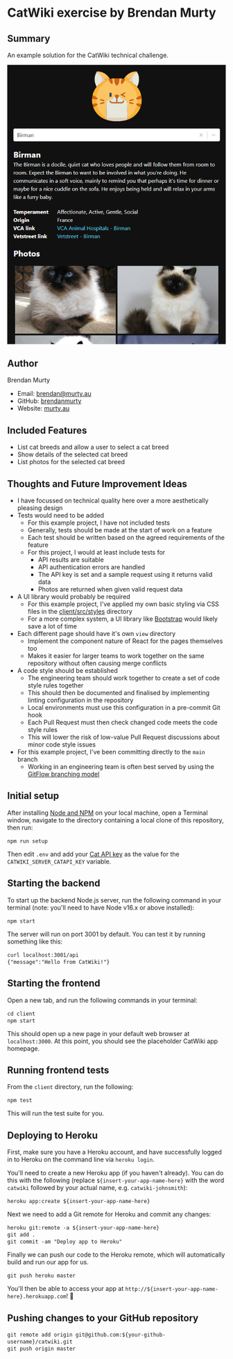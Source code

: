 # CatWiki exercise by Brendan Murty

## Summary

An example solution for the CatWiki technical challenge.

![Screenshot](docs/assets/screenshot1.png)

## Author

Brendan Murty

- Email: [brendan@murty.au](mailto:brendan@murty.au)
- GitHub: [brendanmurty](https://github.com/brendanmurty)
- Website: [murty.au](https://murty.au)

## Included Features

- List cat breeds and allow a user to select a cat breed
- Show details of the selected cat breed
- List photos for the selected cat breed

## Thoughts and Future Improvement Ideas

- I have focussed on technical quality here over a more aesthetically pleasing design
- Tests would need to be added
  - For this example project, I have not included tests
  - Generally, tests should be made at the start of work on a feature
  - Each test should be written based on the agreed requirements of the feature
  - For this project, I would at least include tests for
    - API results are suitable
    - API authentication errors are handled
    - The API key is set and a sample request using it returns valid data
    - Photos are returned when given valid request data
- A UI library would probably be required
  - For this example project, I've applied my own basic styling via CSS files in the [client/src/styles](client/src/styles) directory
  - For a more complex system, a UI library like [Bootstrap](https://getbootstrap.com/) would likely save a lot of time
- Each different page should have it's own `view` directory
  - Implement the component nature of React for the pages themselves too
  - Makes it easier for larger teams to work together on the same repository without often causing merge conflicts
- A code style should be established
  - The engineering team should work together to create a set of code style rules together
  - This should then be documented and finalised by implementing linting configuration in the repository
  - Local environments must use this configuration in a pre-commit Git hook
  - Each Pull Request must then check changed code meets the code style rules
  - This will lower the risk of low-value Pull Request discussions about minor code style issues
- For this example project, I've been committing directly to the `main` branch
  - Working in an engineering team is often best served by using the [GitFlow branching model](https://www.atlassian.com/git/tutorials/comparing-workflows/gitflow-workflow)

## Initial setup

After installing [Node and NPM](https://nodejs.org/) on your local machine, open a Terminal window, navigate to the directory containing a local clone of this repository, then run: 

```
npm run setup
```

Then edit `.env` and add your [Cat API key](https://thecatapi.com/signup) as the value for the `CATWIKI_SERVER_CATAPI_KEY` variable.

## Starting the backend

To start up the backend Node.js server, run the following command in your
terminal (note: you'll need to have Node v16.x or above installed):

```
npm start
```

The server will run on port 3001 by default. You can test it by running
something like this:

```
curl localhost:3001/api
{"message":"Hello from CatWiki!"}
```

## Starting the frontend

Open a new tab, and run the following commands in your terminal:

```
cd client
npm start
```

This should open up a new page in your default web browser at `localhost:3000`.
At this point, you should see the placeholder CatWiki app homepage.

## Running frontend tests

From the `client` directory, run the following:

```
npm test
```

This will run the test suite for you.

## Deploying to Heroku

First, make sure you have a Heroku account, and have successfully logged
in to Heroku on the command line via `heroku login`.

You'll need to create a new Heroku app (if you haven't already). You can
do this with the following (replace `${insert-your-app-name-here}` with the
word `catwiki` followed by your actual name, e.g. `catwiki-johnsmith`):

```
heroku app:create ${insert-your-app-name-here}
```

Next we need to add a Git remote for Heroku and commit any changes:

```
heroku git:remote -a ${insert-your-app-name-here}
git add .
git commit -am "Deploy app to Heroku"
```

Finally we can push our code to the Heroku remote, which will automatically
build and run our app for us. 

```
git push heroku master
```

You'll then be able to access your app at 
`http://${insert-your-app-name-here}.herokuapp.com`! :tada:

## Pushing changes to your GitHub repository

```
git remote add origin git@github.com:${your-github-username}/catwiki.git
git push origin master
```
